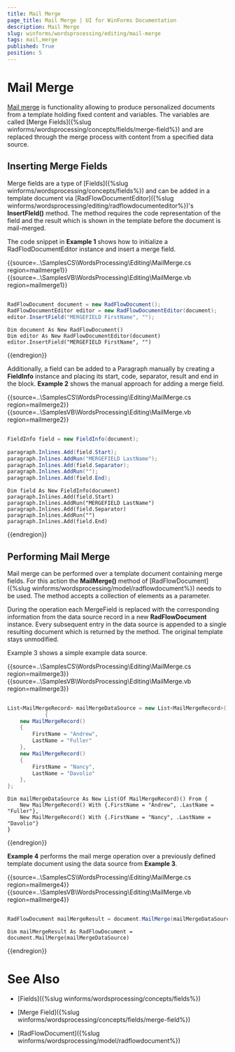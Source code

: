 ```yaml
---
title: Mail Merge
page_title: Mail Merge | UI for WinForms Documentation
description: Mail Merge
slug: winforms/wordsprocessing/editing/mail-merge
tags: mail,merge
published: True
position: 5
---
```


# Mail Merge

[Mail merge](http://en.wikipedia.org/wiki/Mail_merge) is functionality allowing to produce personalized documents from a template holding fixed content and variables. The variables are called [Merge Fields]({%slug winforms/wordsprocessing/concepts/fields/merge-field%}) and are replaced through the merge process with content from a specified data source.
      

## Inserting Merge Fields

Merge fields are a type of [Fields]({%slug winforms/wordsprocessing/concepts/fields%}) and can be added in a template document via [RadFlowDocumentEditor]({%slug winforms/wordsprocessing/editing/radflowdocumenteditor%})'s __InsertFIeld()__ method. The method requires the code representation of the field and the result which is shown in the template before the document is mail-merged.

The code snippet in __Example 1__ shows how to initialize a RadFlodDocumentEditor instance and insert a merge field.

{{source=..\SamplesCS\WordsProcessing\Editing\MailMerge.cs region=mailmerge1}} 
{{source=..\SamplesVB\WordsProcessing\Editing\MailMerge.vb region=mailmerge1}} 

````C#
            
RadFlowDocument document = new RadFlowDocument();
RadFlowDocumentEditor editor = new RadFlowDocumentEditor(document);
editor.InsertField("MERGEFIELD FirstName", "");

````
````VB.NET
Dim document As New RadFlowDocument()
Dim editor As New RadFlowDocumentEditor(document)
editor.InsertField("MERGEFIELD FirstName", "")

````

{{endregion}} 

Additionally, a field can be added to a Paragraph manually by creating a __FieldInfo__ instance and placing its start, code, separator, result and end in the block. __Example 2__ shows the manual approach for adding a merge field.

{{source=..\SamplesCS\WordsProcessing\Editing\MailMerge.cs region=mailmerge2}} 
{{source=..\SamplesVB\WordsProcessing\Editing\MailMerge.vb region=mailmerge2}} 

````C#
            
FieldInfo field = new FieldInfo(document);
            
paragraph.Inlines.Add(field.Start);
paragraph.Inlines.AddRun("MERGEFIELD LastName");
paragraph.Inlines.Add(field.Separator);
paragraph.Inlines.AddRun("");
paragraph.Inlines.Add(field.End);

````
````VB.NET
Dim field As New FieldInfo(document)
paragraph.Inlines.Add(field.Start)
paragraph.Inlines.AddRun("MERGEFIELD LastName")
paragraph.Inlines.Add(field.Separator)
paragraph.Inlines.AddRun("")
paragraph.Inlines.Add(field.End)

````

{{endregion}} 

## Performing Mail Merge

Mail merge can be performed over a template document containing merge fields. For this action the __MailMerge()__ method of [RadFlowDocument]({%slug winforms/wordsprocessing/model/radflowdocument%}) needs to be used. The method accepts a collection of elements as a parameter.
        

During the operation each MergeField is replaced with the corresponding information from the data source record in a new __RadFlowDocument__ instance. Every subsequent entry in the data source is appended to a single resulting document which is returned by the method. The original template stays unmodified.

Example 3 shows a simple example data source.

{{source=..\SamplesCS\WordsProcessing\Editing\MailMerge.cs region=mailmerge3}} 
{{source=..\SamplesVB\WordsProcessing\Editing\MailMerge.vb region=mailmerge3}} 

````C#
    
List<MailMergeRecord> mailMergeDataSource = new List<MailMergeRecord>()
            {
    new MailMergeRecord()
    {
        FirstName = "Andrew",
        LastName = "Fuller"
    },
    new MailMergeRecord()
    {
        FirstName = "Nancy",
        LastName = "Davolio"
    },
};

````
````VB.NET
Dim mailMergeDataSource As New List(Of MailMergeRecord)() From {
    New MailMergeRecord() With {.FirstName = "Andrew", .LastName = "Fuller"},
    New MailMergeRecord() With {.FirstName = "Nancy", .LastName = "Davolio"}
}

````

{{endregion}} 

__Example 4__ performs the mail merge operation over a previously defined template document using the data source from  __Example 3__.

{{source=..\SamplesCS\WordsProcessing\Editing\MailMerge.cs region=mailmerge4}} 
{{source=..\SamplesVB\WordsProcessing\Editing\MailMerge.vb region=mailmerge4}} 

````C#
        
RadFlowDocument mailMergeResult = document.MailMerge(mailMergeDataSource);

````
````VB.NET
Dim mailMergeResult As RadFlowDocument = document.MailMerge(mailMergeDataSource)

````

{{endregion}} 

# See Also

 * [Fields]({%slug winforms/wordsprocessing/concepts/fields%})

 * [Merge Field]({%slug winforms/wordsprocessing/concepts/fields/merge-field%})

 * [RadFlowDocument]({%slug winforms/wordsprocessing/model/radflowdocument%})
